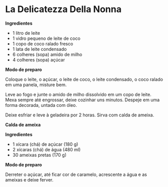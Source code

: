 # La Delicatezza Della Nonna

**Ingredientes**

- 1 litro de leite
- 1 vidro pequeno de leite de coco
- 1 copo de coco ralado fresco
- 1 lata de leite condensado
- 6 colheres (sopa) amido de milho
- 4 colheres (sopa) açúcar

**Modo de preparo**

Coloque o leite, o açúcar, o leite de coco, o leite condensado, o coco ralado em uma panela, misture bem.

Leve ao fogo e junte o amido de milho dissolvido em um copo de leite. Mexa sempre até engrossar, deixe cozinhar uns minutos. Despeje em uma forma decorada, untada com óleo.

Deixe esfriar e leve à geladeira por 2 horas. Sirva com calda de ameixa.



**Calda de ameixa**

**Ingredientes**

- 1 xícara (chá) de açúcar (180 g)
- 2 xícaras (chá) de água (480 ml)
- 30 ameixas pretas (170 g)

**Modo de preparo**

Derreter o açúcar, até ficar cor de caramelo, acrescente a água e as ameixas e deixe ferver.



